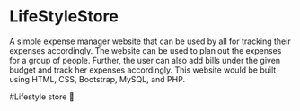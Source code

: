 # LifeStyleStore

A simple expense manager website that can be used by all for tracking their
expenses accordingly. The website can be used to plan out the expenses for a group of
people. Further, the user can also add bills under the given budget and track her
expenses accordingly. This website would be built using HTML, CSS, Bootstrap, MySQL,
and PHP.

#Lifestyle store 🏪
